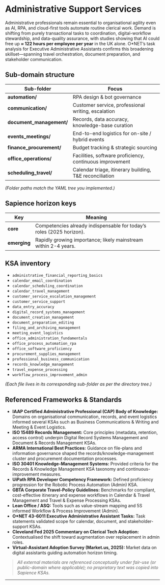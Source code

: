 Administrative Support Services
===============================

Administrative professionals remain essential to organisational agility even as AI, RPA, and cloud-first tools automate routine clerical work. Demand is shifting from purely transactional tasks to coordination, digital-workflow stewardship, and data-quality assurance, with studies showing that AI could free up **≈ 122 hours per employee per year** in the UK alone. O*NET’s task analysis for Executive Administrative Assistants confirms this broadening skillset—spanning travel orchestration, document preparation, and stakeholder communication.

## Sub-domain structure

| Sub-folder | Focus |
|------------|-------|
| **automation/** | RPA design & bot governance |
| **communication/** | Customer service, professional writing, escalation |
| **document_management/** | Records, data accuracy, knowledge-base curation |
| **events_meetings/** | End-to-end logistics for on-site / hybrid events |
| **finance_procurement/** | Budget tracking & strategic sourcing |
| **office_operations/** | Facilities, software proficiency, continuous improvement |
| **scheduling_travel/** | Calendar triage, itinerary building, T&E reconciliation |

*(Folder paths match the YAML tree you implemented.)*

## Sapience horizon keys

| Key | Meaning |
|-----|---------|
| **core** | Competencies already indispensable for today’s roles (2025 horizon). |
| **emerging** | Rapidly growing importance; likely mainstream within 2-4 years. |

## KSA inventory

- `administrative_financial_reporting_basics`
- `calendar_email_coordination`
- `calendar_scheduling_coordination`
- `calendar_travel_management`
- `customer_service_escalation_management`
- `customer_service_support`
- `data_entry_accuracy`
- `digital_record_systems_management`
- `document_creation_management`
- `document_preparation_editing`
- `filing_and_archiving_management`
- `meeting_event_logistics`
- `office_administration_fundamentals`
- `office_process_automation_rpa`
- `office_software_proficiency`
- `procurement_supplies_management`
- `professional_business_communication`
- `records_knowledge_management`
- `travel_expense_processing`
- `workflow_process_improvement_admin`

*(Each file lives in its corresponding sub-folder as per the directory tree.)*

## Referenced Frameworks & Standards

- **IAAP Certified Administrative Professional (CAP) Body of Knowledge:** Domains on organisational communication, records, and event logistics informed several KSAs such as Business Communications & Writing and Meeting & Event Logistics.  
- **ISO 15489 Records Management:** Core principles (metadata, retention, access control) underpin Digital Record Systems Management and Document & Records Management KSAs.  
- **ARMA International Best Practices:** Guidance on file-plans and information governance shaped the records/knowledge-management cluster and procurement documentation processes.  
- **ISO 30401 Knowledge-Management Systems:** Provided criteria for the Records & Knowledge Management KSA taxonomy and continuous-improvement measures.  
- **UiPath RPA Developer Competency Framework:** Defined proficiency progression for the Robotic Process Automation (Admin) KSA.  
- **GBTA Corporate Travel-Policy Guidelines:** Benchmarks for compliant, cost-effective itinerary and expense workflows in Calendar & Travel Management and Travel & Expense Processing KSAs.  
- **Lean Office / ASQ:** Tools such as value-stream mapping and 5S informed Workflow & Process Improvement (Admin).  
- **O*NET 43-6011 Executive Administrative Assistant Tasks:** Task statements validated scope for calendar, document, and stakeholder-support KSAs.  
- **Cleveland Fed 2025 Commentary on Clerical Tech Adoption:** Contextualised the shift toward augmentation over replacement in admin roles.  
- **Virtual-Assistant Adoption Survey (Market.us, 2025):** Market data on digital assistants guiding automation horizon timing.

> *All external materials are referenced conceptually under fair-use (or public-domain where applicable); no proprietary text was copied into Sapience KSAs.*

---